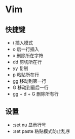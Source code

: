 # Vim

## 快捷键

- i 插入模式
- o 后一行插入
- x 删除所在字符
- dd 剪切所在行
- yy 复制
- p 粘贴所在行
- gg 移动到第一行
- G 移动到最后一行
- gg + d + G 删除所有行

## 设置

- :set nu 显示行号
- :set paste 粘贴模式防止乱序
